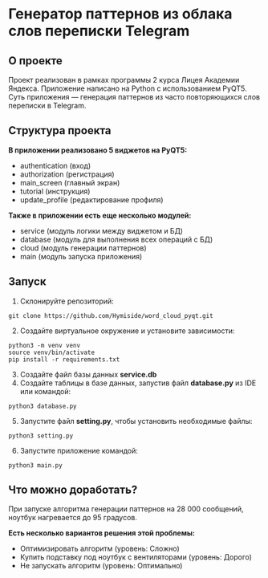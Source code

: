 # Генератор паттернов из облака слов переписки Telegram

## О проекте
Проект реализован в рамках программы 2 курса Лицея Академии Яндекса. Приложение написано на Python с иcпользованием PyQT5. Суть приложения — генерация паттернов из часто повторяющихся слов переписки в Telegram.

## Структура проекта
**В приложении реализовано 5 виджетов на PyQT5:**
* authentication (вход)
* authorization (регистрация)
* main_screen (главный экран)
* tutorial (инструкция)
* update_profile (редактирование профиля)

**Также в приложении есть еще несколько модулей:**
* service (модуль логики между виджетом и БД)
* database (модуль для выполнения всех операций с БД)
* cloud (модуль генерации паттернов)
* main (модуль запуска приложения)

## Запуск
1. Склонируйте репозиторий:
```
git clone https://github.com/Hymiside/word_cloud_pyqt.git
```
2. Создайте виртуальное окружение и установите зависимости:
```
python3 -m venv venv
source venv/bin/activate
pip install -r requirements.txt
```
3. Создайте файл базы данных **service.db**
4. Создайте таблицы в базе данных, запустив файл **database.py** из IDE или командой:
```
python3 database.py
```
5. Запустите файл **setting.py**, чтобы установить необходимые файлы:
```
python3 setting.py
```

6. Запустите приложение командой:
```
python3 main.py
```
## Что можно доработать?
При запуске алгоритма генерации паттернов на 28 000 сообщений, ноутбук нагревается до 95 градусов.

**Есть несколько вариантов решения этой проблемы:**
* Оптимизировать алгоритм (уровень: Сложно)
* Купить подставку под ноутбук с вентиляторами (уровень: Дорого)
* Не запускать алгоритм (уровень: Оптимально)

